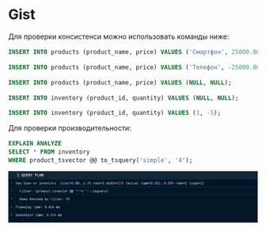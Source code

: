 # Gist

Для проверки консистенси можно использовать команды ниже: 

```sql
INSERT INTO products (product_name, price) VALUES ('Смартфон', 25000.000);
```

```sql
INSERT INTO products (product_name, price) VALUES ('Телефон', -25000.000);
```

```sql
INSERT INTO products (product_name, price) VALUES (NULL, NULL);
```

```sql
INSERT INTO inventory (product_id, quantity) VALUES (NULL, NULL);
```

```sql
INSERT INTO inventory (product_id, quantity) VALUES (1, -5);
```

Для проверки производительности:

```sql
EXPLAIN ANALYZE 
SELECT * FROM inventory 
WHERE product_tsvector @@ to_tsquery('simple', '4');
```

![img.png](images/img.png)